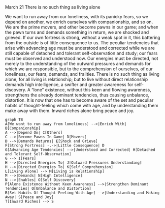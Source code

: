 March 21
There is no such thing as living alone

We want to run away from our loneliness, with its panicky fears, so we depend on another, we enrich ourselves with companionship, and so on. We are the prime movers, and other become pawns in our game; and when the pawn turns and demands something in return, we are shocked and grieved. If our own fortress is strong, without a weak spot in it, this battering from the outside is of little consequence to us. The peculiar tendencies that arise with advancing age must be understood and corrected while we are still capable of detached and tolerant self-observation and study; our fears must be observed and understood now. Our energies must be directed, not merely to the understanding of the outward pressures and demands for which we are responsible, but to the comprehension of ourselves, of our loneliness, our fears, demands, and frailties.
There is no such thing as living alone, for all living is relationship; but to live without direct relationship demands high intelligence, a swifter and greater awareness for self- discovery. A “lone” existence, without this keen and flowing awareness, strengthens the already dominant tendencies, thus causing unbalance, distortion. It is now that one has to become aware of the set and peculiar habits of thought-feeling which come with age, and by understanding them make away with them. Inward riches alone bring peace and joy.

```mermaid
graph TB
A[We want to run away from loneliness] -->|Enrich With| B[Companionship]
A -->|Depend On| C[Others]
C -->|Become Pawns In Game| D[Movers]
D -->|Demands Returns| E[Shock and Grieve]
F[Strong Fortress] -.->|Little Consequence| D
G[Advancing Age Tendencies] -->|Understood and Corrected| H[Detached and Tolerant Self-Observation]
G --> I[Fears]
H -->|Directed Energies To| J[Outward Pressures Understanding]
H -->|Directed Energies To| K[Self Comprehension]
L[Living Alone] --> M[Living is Relationship]
M -->|Demands| N[High Intelligence]
N -->|Enables| O[Self Discovery]
P[Alone Existence Without Keen Awareness] -->|Strengthen Dominant Tendencies| Q[Unbalance and Distortion]
R[Set Habits Of Thought-Feeling With Age] -->|Understanding and Making Away| S[Peace and Joy]
T[Inward Riches] --> S
```